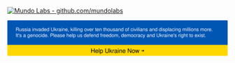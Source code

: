 [<img width="1224" alt="Mundo Labs - github.com/mundolabs" src="https://user-images.githubusercontent.com/64413609/144966576-ec6ede7f-660a-4f4c-806d-35568d3e4f22.png">](https://open.mundolabs.cc)

[![Stand With Ukraine](https://raw.githubusercontent.com/vshymanskyy/StandWithUkraine/main/banner2-direct.svg)](https://vshymanskyy.github.io/StandWithUkraine/)

<!-- Taken from: vshymanskyy / StandWithUkraine -->
